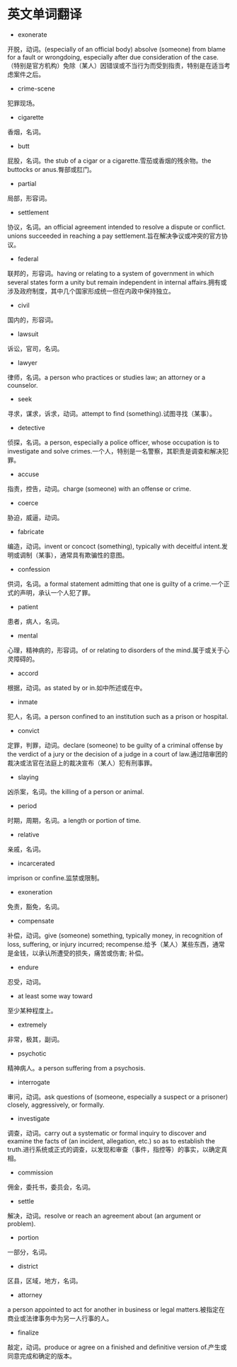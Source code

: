 # 英文单词翻译

* exonerate

开脱，动词。(especially of an official body) absolve (someone) from blame for a fault or wrongdoing, especially after due consideration of the case.（特别是官方机构）免除（某人）因错误或不当行为而受到指责，特别是在适当考虑案件之后。

* crime-scene

犯罪现场。

* cigarette

香烟，名词。

* butt

屁股，名词。the stub of a cigar or a cigarette.雪茄或香烟的残余物。the buttocks or anus.臀部或肛门。

* partial

局部，形容词。

* settlement

协议，名词。an official agreement intended to resolve a dispute or conflict.
unions succeeded in reaching a pay settlement.旨在解决争议或冲突的官方协议。

* federal

联邦的，形容词。having or relating to a system of government in which several states form a unity but remain independent in internal affairs.拥有或涉及政府制度，其中几个国家形成统一但在内政中保持独立。

* civil

国内的，形容词。

* lawsuit

诉讼，官司，名词。

* lawyer

律师，名词。a person who practices or studies law; an attorney or a counselor.

* seek

寻求，谋求，诉求，动词。attempt to find (something).试图寻找（某事）。

* detective

侦探，名词。a person, especially a police officer, whose occupation is to investigate and solve crimes.一个人，特别是一名警察，其职责是调查和解决犯罪。

* accuse

指责，控告，动词。charge (someone) with an offense or crime.

* coerce

胁迫，威逼，动词。

* fabricate

编造，动词。invent or concoct (something), typically with deceitful intent.发明或调制（某事），通常具有欺骗性的意图。

* confession

供词，名词。a formal statement admitting that one is guilty of a crime.一个正式的声明，承认一个人犯了罪。

* patient

患者，病人，名词。

* mental

心理，精神病的，形容词。of or relating to disorders of the mind.属于或关于心灵障碍的。

* accord

根据，动词。as stated by or in.如中所述或在中。

* inmate

犯人，名词。a person confined to an institution such as a prison or hospital.

* convict

定罪，判罪，动词。declare (someone) to be guilty of a criminal offense by the verdict of a jury or the decision of a judge in a court of law.通过陪审团的裁决或法官在法庭上的裁决宣布（某人）犯有刑事罪。

* slaying

凶杀案，名词。the killing of a person or animal.

* period

时期，周期，名词。a length or portion of time.

* relative

亲戚，名词。

* incarcerated

imprison or confine.监禁或限制。

* exoneration

免责，豁免，名词。

* compensate

补偿，动词。give (someone) something, typically money, in recognition of loss, suffering, or injury incurred; recompense.给予（某人）某些东西，通常是金钱，以承认所遭受的损失，痛苦或伤害; 补偿。

* endure

忍受，动词。

* at least some way toward

至少某种程度上。

* extremely

非常，极其，副词。

* psychotic

精神病人。a person suffering from a psychosis.

* interrogate

审问，动词。ask questions of (someone, especially a suspect or a prisoner) closely, aggressively, or formally.

* investigate

调查，动词。carry out a systematic or formal inquiry to discover and examine the facts of (an incident, allegation, etc.) so as to establish the truth.进行系统或正式的调查，以发现和审查（事件，指控等）的事实，以确定真相。

* commission

佣金，委托书，委员会，名词。

* settle

解决，动词。resolve or reach an agreement about (an argument or problem).

* portion

一部分，名词。

* district

区县，区域，地方，名词。

* attorney

a person appointed to act for another in business or legal matters.被指定在商业或法律事务中为另一人行事的人。

* finalize

敲定，动词。produce or agree on a finished and definitive version of.产生或同意完成和确定的版本。

